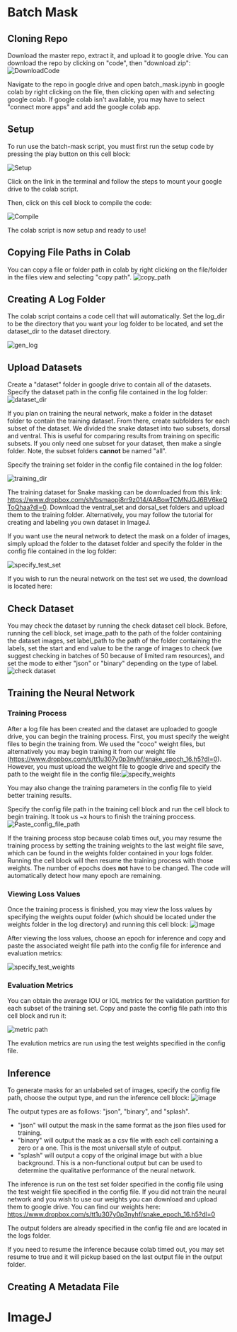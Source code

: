 # Batch Mask
## Cloning Repo
Download the master repo, extract it, and upload it to google drive.
You can download the repo by clicking on "code", then "download zip":
![DownloadCode](https://user-images.githubusercontent.com/44889226/138960683-d2807e50-aa58-473e-9da0-fbf5c1b9ee13.png)

Navigate to the repo in google drive and open batch_mask.ipynb in google colab by right clicking on the file, then clicking open with and selecting google colab. If google colab isn't available, you may have to select "connect more apps" and add the google colab app.

## Setup
To run use the batch-mask script, you must first run the setup code by pressing the play button on this cell block:

![Setup](https://user-images.githubusercontent.com/44889226/138912649-9f23deb7-c9d7-446e-b24a-9e4955f0c5da.png)

Click on the link in the terminal and follow the steps to mount your google drive to the colab script.

Then, click on this cell block to compile the code:

![Compile](https://user-images.githubusercontent.com/44889226/138913444-42f51609-d989-4c4e-964c-26809dca9cb9.png)

The colab script is now setup and ready to use!


## Copying File Paths in Colab
You can copy a file or folder path in colab by right clicking on the file/folder in the files view and selecting "copy path".
![copy_path](https://user-images.githubusercontent.com/44889226/138969645-22731987-f005-436a-bffa-02dde2ad9e7a.png)

## Creating A Log Folder
The colab script contains a code cell that will automatically. Set the log_dir to be the directory that you want your log folder to be located, and set the dataset_dir to the dataset directory.

![gen_log](https://user-images.githubusercontent.com/44889226/138967351-bda00021-0c47-4f61-afc2-2a7f8a220eb3.png)

## Upload Datasets
Create a "dataset" folder in google drive to contain all of the datasets.
Specify the dataset path in the config file contained in the log folder:
![dataset_dir](https://user-images.githubusercontent.com/44889226/138972995-0498a16f-c4e0-46b7-b883-8895da3ca341.png)

If you plan on training the neural network, make a folder in the dataset folder to contain the training dataset. From there, create subfolders for each subset of the dataset. We divided the snake dataset into two subsets, dorsal and ventral. This is useful for comparing results from training on specific subsets. If you only need one subset for your dataset, then make a single folder. Note, the subset folders **cannot** be named "all".

Specify the training set folder in the config file contained in the log folder:

![training_dir](https://user-images.githubusercontent.com/44889226/138973171-e7d205cf-1c07-473c-a39a-96678ec6b459.png)

The training dataset for Snake masking can be downloaded from this link: https://www.dropbox.com/sh/bsmaopj8rr9z014/AABowTCMNJGJ6BV6keQToQhaa?dl=0.
Download the ventral_set and dorsal_set folders and upload them to the training folder.
Alternatively, you may follow the tutorial for creating and labeling you own dataset in ImageJ.

If you want use the neural network to detect the mask on a folder of images, simply upload the folder to the dataset folder and specify the folder in the config file contained in the log folder:

![specify_test_set](https://user-images.githubusercontent.com/44889226/138973368-ab73eb5f-d9fa-4bbf-a3ad-c702aa6878d2.png)

If you wish to run the neural network on the test set we used, the download is located here: 

## Check Dataset
You may check the dataset by running the check dataset cell block. Before, running the cell block, set image_path to the path of the folder containing the dataset images, set label_path to the path of the folder containing the labels, set the start and end value to be the range of images to check (we suggest checking in batches of 50 because of limited ram resources), and set the mode to either "json" or "binary" depending on the type of label.
![check dataset](https://user-images.githubusercontent.com/44889226/138973479-477136fe-0524-4482-b645-c01e7ef0b2e8.png)

## Training the Neural Network

### Training Process
After a log file has been created and the dataset are uploaded to google drive, you can begin the training process.
First, you must specify the weight files to begin the training from. We used the "coco" weight files, but alternatively you may begin training it from our weight file (https://www.dropbox.com/s/tt1u307y0p3nyhf/snake_epoch_16.h5?dl=0). However, you must upload the weight file to google drive and specify the path to the weight file in the config file:![specify_weights](https://user-images.githubusercontent.com/44889226/138974367-0fc17a0a-f137-4fa2-8c6f-f8e61c240b82.png)

You may also change the training parameters in the config file to yield better training results.

Specify the config file path in the training cell block and run the cell block to begin training. It took us ~x hours to finish the training proccess.
![Paste_config_file_path](https://user-images.githubusercontent.com/44889226/138974760-4f01a4f7-e64c-46f6-8da7-e86dc7837aa1.png)

If the training process stop because colab times out, you may resume the training process by setting the training weights to the last weight file save, which can be found in the weights folder contained in your logs folder. Running the cell block will then resume the training process with those weights. The number of epochs does **not** have to be changed. The code will automatically detect how many epoch are remaining.

### Viewing Loss Values
Once the training process is finished, you may view the loss values by specifying the weights ouput folder (which should be located under the weights folder in the log directory) and running this cell block:
![image](https://user-images.githubusercontent.com/44889226/138975279-85428283-8268-489e-83d5-3b770a3619f7.png)

After viewing the loss values, choose an epoch for inference and copy and paste the associated weight file path into the config file for inference and evaluation metrics:

![specify_test_weights](https://user-images.githubusercontent.com/44889226/138975784-36ea2927-4811-4e6a-a665-e51039b1f716.png)

### Evaluation Metrics

You can obtain the average IOU or IOL metrics for the validation partition for each subset of the training set.
Copy and paste the config file path into this cell block and run it:

![metric path](https://user-images.githubusercontent.com/44889226/138975816-26ca2827-c474-486f-abab-ef71a69dffa6.png)

The evalution metrics are run using the test weights specified in the config file.

## Inference
To generate masks for an unlabeled set of images, specify the config file path, choose the output type, and run the inference cell block:
![image](https://user-images.githubusercontent.com/44889226/138976272-3de1b8ae-a1c8-4e45-96ce-618e85d17b9d.png)

The output types are as follows: "json", "binary", and "splash".
* "json" will output the mask in the same format as the json files used for training.
* "binary" will output the mask as a csv file with each cell containing a zero or a one. This is the most universall style of output.
* "splash" will output a copy of the original image but with a blue background. This is a non-functional output but can be used to determine the qualitative performance of the neural network.

The inference is run on the test set folder specified in the config file using the test weight file specified in the config file. If you did not train the neural network and you wish to use our weights you can download and upload them to google drive.
You can find our weights here: https://www.dropbox.com/s/tt1u307y0p3nyhf/snake_epoch_16.h5?dl=0

The output folders are already specified in the config file and are located in the logs folder.

If you need to resume the inference because colab timed out, you may set resume to true and it will pickup based on the last output file in the output folder.

## Creating A Metadata File

# ImageJ
